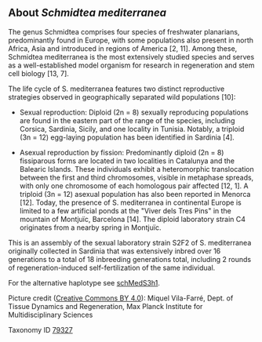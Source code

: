 **About *Schmidtea mediterranea***
-------------------------

The genus Schmidtea comprises four species of freshwater planarians, predominantly found in
Europe, with some populations also present in north Africa, Asia and introduced in regions of
America [2, 11]. Among these, Schmidtea mediterranea is the most
extensively studied species and serves as a well-established model organism for research in
regeneration and stem cell biology [13, 7].

The life cycle of S. mediterranea features two distinct reproductive strategies observed in
geographically separated wild populations [10]:

 * Sexual reproduction: Diploid (2n = 8) sexually reproducing populations are found in the
eastern part of the range of the species, including Corsica, Sardinia, Sicily, and one
locality in Tunisia. Notably, a triploid (3n = 12) egg-laying population has been identified
in Sardinia [4].

 * Asexual reproduction by fission: Predominantly diploid (2n = 8) fissiparous forms are
located in two localities in Catalunya and the Balearic Islands. These individuals exhibit
a heteromorphic translocation between the first and third chromosomes, visible in
metaphase spreads, with only one chromosome of each homologous pair affected
[12, 1]. A triploid (3n = 12) asexual population has also been
reported in Menorca [12]. Today, the presence of S. mediterranea in
continental Europe is limited to a few artificial ponds at the "Viver dels Tres Pins" in the
mountain of Montjuïc, Barcelona [14]. The diploid laboratory strain
C4 originates from a nearby spring in Montjuïc.

This is an assembly of the sexual laboratory strain S2F2 of S. mediterranea originally collected
in Sardinia that was extensively inbred over 16 generations to a total of 18 inbreeding
generations total, including 2 rounds of regeneration-induced self-fertilization of the same
individual.

For the alternative haplotype see
[schMedS3h1](https://metazoa.ensembl.org/Schmidtea_mediterranea_GCA_045838265.1cm/Info/Index).

Picture credit ([Creative Commons BY 4.0](https://creativecommons.org/licenses/by/4.0/)): Miquel Vila-Farré, Dept. of Tissue Dynamics and Regeneration, Max Planck Institute for Multidisciplinary Sciences

Taxonomy ID [79327](https://www.uniprot.org/taxonomy/79327)

